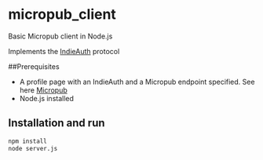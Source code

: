 # micropub_client
Basic Micropub client in Node.js 

Implements the [IndieAuth](https://indiewebcamp.com/IndieAuthProtocol) protocol

##Prerequisites
* A profile page with an IndieAuth and a Micropub endpoint specified. See here [Micropub](https://indiewebcamp.com/Micropub)
* Node.js installed

## Installation and run

```bash
npm install
node server.js
````



